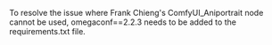 To resolve the issue where Frank Chieng's ComfyUI_Aniportrait node cannot be used, omegaconf==2.2.3 needs to be added to the requirements.txt file.
